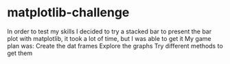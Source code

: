 # matplotlib-challenge
In order to test my skills I decided to try a stacked bar to present the bar plot with matplotlib, it took a lot of time, but I was able to get it
My game plan was:
Create the dat frames
Explore the graphs
Try different methods to get them
